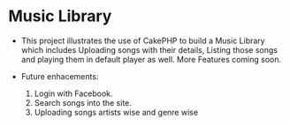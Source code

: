 Music Library
=============

- This project illustrates the use of CakePHP to build a Music Library which includes Uploading songs with their details, Listing those songs and playing them in default player as well. More Features coming soon.

- Future enhacements:
	1) Login with Facebook.
	2) Search songs into the site.
	3) Uploading songs artists wise and genre wise

